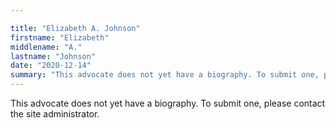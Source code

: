 ```yaml
---

title: "Elizabeth A. Johnson"
firstname: "Elizabeth"
middlename: "A."
lastname: "Johnson"
date: "2020-12-14"
summary: "This advocate does not yet have a biography. To submit one, please contact the site administrator."
---
```

This advocate does not yet have a biography. To submit one, please contact the site administrator.

